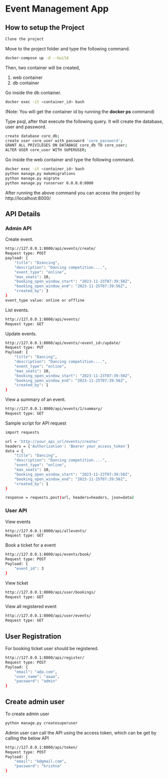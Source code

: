 # Event Management App


## How to setup the Project

```bash
Clone the project
```
Move to the project folder and type the following command.

```bash
docker-compose up -d --build
```

Then, two container will be created,
1. web container
2. db container

Go inside the db container.
```bash
docker exec -it <container_id> bash 
```
(Note: You will get the container id by running the **docker ps** command)

Type psql, after that execute the following query. It will create the database, user and password.

```bash
create database core_db;
create user core_user with password 'core_password';
GRANT ALL PRIVILEGES ON DATABASE core_db TO core_user;
ALTER USER core_user WITH SUPERUSER;
```

Go inside the web container and type the following command.


```bash
docker exec -it <container_id> bash
python manage.py makemigrations
python manage.py migrate 
python manage.py runserver 0.0.0.0:8000
```
After running the above command you can access the project by http://localhost:8000/



## API Details
### Admin API

Create event.

```bash
http://127.0.0.1:8000/api/events/create/
Request type: POST
payload: {
    "title": "Dzancing",
    "description": "Dancing competition....",
    "event_type": "online",
    "max_seats": 10,
    "booking_open_window_start": "2023-11-23T07:39:50Z",
    "booking_open_window_end": "2023-11-25T07:39:56Z",
    "created_by": 3
}
event_type value: online or offline
```

List events.

```bash
http://127.0.0.1:8000/api/events/
Request type: GET
```

Update events.

```bash
http://127.0.0.1:8000/api/events/<event_id>/update/
Request type: PUT
Payload: {
    "title": "Dancing",
    "description": "Dancing competition....",
    "event_type": "online",
    "max_seats": 10,
    "booking_open_window_start": "2023-11-23T07:39:50Z",
    "booking_open_window_end": "2023-11-25T07:39:56Z",
    "created_by": 1
}
```


View a summary of an event.

```bash
http://127.0.0.1:8000/api/events/1/summary/
Request type: GET
```

Sample script for API request
```bash
import requests

url = 'http://your_api_url/events/create/'
headers = {'Authorization': 'Bearer your_access_token'}
data = {
    "title": "Dancing",
    "description": "Dancing competition....",
    "event_type": "online",
    "max_seats": 10,
    "booking_open_window_start": "2023-11-23T07:39:50Z",
    "booking_open_window_end": "2023-11-25T07:39:56Z",
    "created_by": 1
}

response = requests.post(url, headers=headers, json=data)
```
### User API

View events
```bash
http://127.0.0.1:8000/api/allevents/
Request type: GET
```

Book a ticket for a event
```bash
http://127.0.0.1:8000/api/events/book/
Request type: POST
Payload: {
    "event_id": 3 
}
```

View ticket
```bash
http://127.0.0.1:8000/api/user/bookings/
Request type: GET
```

View all registered event
```bash
http://127.0.0.1:8000/api/user/events/
Request type: GET
```

## User Registration

For booking ticket user should be registered.
```bash
http://127.0.0.1:8000/api/register/
Request type: POST
Payload: {
    "email": "a@a.com",
    "user_name": "aaaa",
    "password": "admin"
}
```

## Create admin user

To create admin user
```bash
python manage.py createsuperuser
```

Admin user can call the API using the access token, which can be get by calling the below API
```bash
http://127.0.0.1:8000/api/token/
Request type: POST
Payload: {
    "email": "k@gmail.com",
    "password": "krishna"
}
```